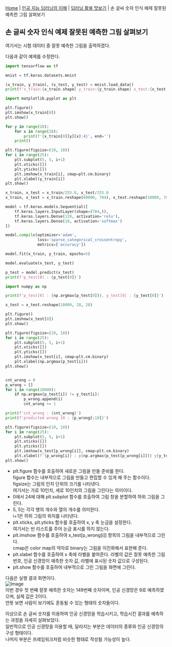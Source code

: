 [Home](./../../../README.md) | [인공 지능 딥러닝의 이해](./../../README.md) | [딥러닝 활용 맛보기](./../README.md) | 손 글씨 숫자 인식 예제 잘못된 예측한 그림 살펴보기

## 손 글씨 숫자 인식 예제 잘못된 예측한 그림 살펴보기
여기서는 시험 데이터 중 잘못 예측한 그림을 출력하겠다.

다음과 같이 예제를 수정한다.
```python
import tensorflow as tf

mnist = tf.keras.datasets.mnist

(x_train, y_train), (x_test, y_test) = mnist.load_data()
print(f'x_train:{x_train.shape} y_train:{y_train.shape} x_test:{x_test.shape} y_test:{y_test.shape}')

import matplotlib.pyplot as plt

plt.figure()
plt.imshow(x_train[0])
plt.show()

for y in range(28):
    for x in range(28):
        print(f'{x_train[0][y][x]:4}', end='')
    print()

plt.figure(figsize=(10, 10))
for i in range(25):
    plt.subplot(5, 5, i+1)
    plt.xticks([])
    plt.yticks([])
    plt.imshow(x_train[i], cmap=plt.cm.binary)
    plt.xlabel(y_train[i])
plt.show()

x_train, x_test = x_train/255.0, x_test/255.0
x_train, x_test = x_train.reshape(60000, 784), x_test.reshape(10000, 784)

model = tf.keras.models.Sequential([
    tf.keras.layers.InputLayer(shape=(784,)),
    tf.keras.layers.Dense(128, activation='relu'),
    tf.keras.layers.Dense(10, activation='softmax')
])

model.compile(optimizer='adam',
              loss='sparse_categorical_crossentropy',
              metrics=['accuracy'])

model.fit(x_train, y_train, epochs=5)

model.evaluate(x_test, y_test)

p_test = model.predict(x_test)
print(f'p_test[0] : {p_test[0]}')

import numpy as np

print(f'p_test[0] : {np.argmax(p_test[0])}, y_test[0] : {y_test[0]}')

x_test = x_test.reshape(10000, 28, 28)

plt.figure()
plt.imshow(x_test[0])
plt.show()

plt.figure(figsize=(10, 10))
for i in range(25):
    plt.subplot(5, 5, i+1)
    plt.xticks([])
    plt.yticks([])
    plt.imshow(x_test[i], cmap=plt.cm.binary)
    plt.xlabel(np.argmax(p_test[i]))
plt.show()


cnt_wrong = 0
p_wrong = []
for i in range(10000):
    if np.argmax(p_test[i]) != y_test[i]:
        p_wrong.append(i)
        cnt_wrong += 1

print(f'cnt_wrong : {cnt_wrong}')
print(f'predicted wrong 10 : {p_wrong[:10]}')

plt.figure(figsize=(10, 10))
for i in range(25):
    plt.subplot(5, 5, i+1)
    plt.xticks([])
    plt.yticks([])
    plt.imshow(x_test[p_wrong[i]], cmap=plt.cm.binary)
    plt.xlabel(f'{p_wrong[i]} : p{np.argmax(p_test[p_wrong[i]])} y{y_test[p_wrong[i]]}')
plt.show()
```
- plt.figure 함수를 호출하여 새로운 그림을 만들 준비를 한다.  
figure 함수는 내부적으로 그림을 만들고 편집할 수 있게 해 주는 함수이다.  
figsize는 그림의 인치 단위의 크기를 나타낸다.  
여기서는 가로 10인치, 세로 10인치의 그림을 그린다는 의미이다.
- 0에서 24에 대해 plt.subplot 함수를 호출하여 그림 창을 분할하여 하위 그림을 그린다.
- 5, 5는 각각 행의 개수와 열의 개수를 의미한다.  
i+1은 하위 그림의 위치를 나타낸다.
- plt.xticks, plt.yticks 함수를 호출하여 x, y 축 눈금을 설정한다.  
여기서는 빈 리스트를 주어 눈금 표시를 하지 않는다.
- plt.imshow 함수를 호출하여 x_test[p_wrong[i]] 항목의 그림을 내부적으로 그린다.  
cmap은 color map의 약자로 binary는 그림을 이진화해서 표현해 준다.
- plt.xlabel 함수를 호출하여 x 축에 라벨을 붙여준다. 라벨의 값은 잘못 예측한 그림 번호, 인공 신경망이 예측한 숫자 값, 라벨에 표시된 숫자 값으로 구성된다.
- plt.show 함수를 호출하여 내부적으로 그린 그림을 화면에 그린다.

다음은 실행 결과 화면이다.  
![Image](https://github.com/user-attachments/assets/0933a212-2b75-44bf-9a5d-e475f7e0b07c)  
이번 경우 첫 번째 잘못 예측한 숫자는 149번째 숫자이며, 인공 신경망은 9로 예측하였으며, 실제 값은 2이다.  
언뜻 보면 사람이 보기에도 혼동될 수 있는 형태의 숫자들이다.

이상으로 손 글씨 숫자를 이용하여 인공 신경망을 학습시키고, 학습시킨 결과를 예측하는 과정을 자세히 살펴보았다.  
일반적으로 인공 신경망을 이용할 때, 달라지는 부분은 데이터의 종류와 인공 신경망의 구성 형태이다.  
나머지 부분은 프레임워크처럼 비슷한 형태로 작성될 가능성이 높다.
